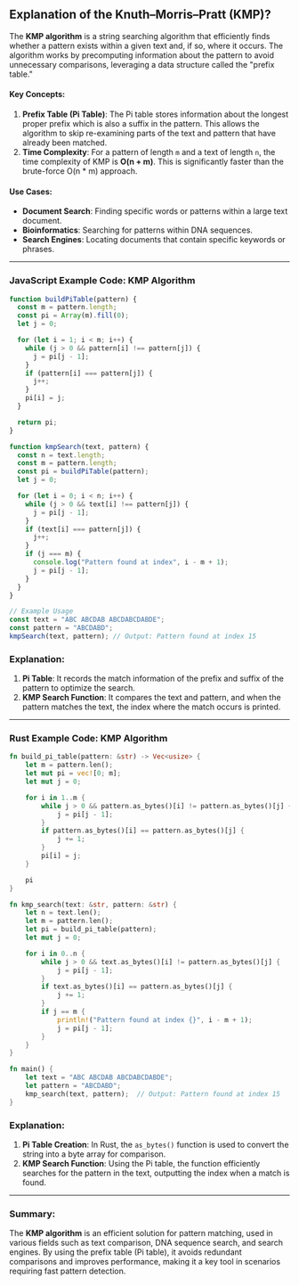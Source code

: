 ## Explanation of the Knuth–Morris–Pratt (KMP)?

The **KMP algorithm** is a string searching algorithm that efficiently finds whether a pattern exists within a given text and, if so, where it occurs. The algorithm works by precomputing information about the pattern to avoid unnecessary comparisons, leveraging a data structure called the "prefix table."

#### **Key Concepts**:

1. **Prefix Table (Pi Table)**: The Pi table stores information about the longest proper prefix which is also a suffix in the pattern. This allows the algorithm to skip re-examining parts of the text and pattern that have already been matched.
2. **Time Complexity**: For a pattern of length `m` and a text of length `n`, the time complexity of KMP is **O(n + m)**. This is significantly faster than the brute-force O(n \* m) approach.

#### **Use Cases**:

- **Document Search**: Finding specific words or patterns within a large text document.
- **Bioinformatics**: Searching for patterns within DNA sequences.
- **Search Engines**: Locating documents that contain specific keywords or phrases.

---

### **JavaScript Example Code: KMP Algorithm**

```javascript
function buildPiTable(pattern) {
  const m = pattern.length;
  const pi = Array(m).fill(0);
  let j = 0;

  for (let i = 1; i < m; i++) {
    while (j > 0 && pattern[i] !== pattern[j]) {
      j = pi[j - 1];
    }
    if (pattern[i] === pattern[j]) {
      j++;
    }
    pi[i] = j;
  }

  return pi;
}

function kmpSearch(text, pattern) {
  const n = text.length;
  const m = pattern.length;
  const pi = buildPiTable(pattern);
  let j = 0;

  for (let i = 0; i < n; i++) {
    while (j > 0 && text[i] !== pattern[j]) {
      j = pi[j - 1];
    }
    if (text[i] === pattern[j]) {
      j++;
    }
    if (j === m) {
      console.log("Pattern found at index", i - m + 1);
      j = pi[j - 1];
    }
  }
}

// Example Usage
const text = "ABC ABCDAB ABCDABCDABDE";
const pattern = "ABCDABD";
kmpSearch(text, pattern); // Output: Pattern found at index 15
```

### **Explanation**:

1. **Pi Table**: It records the match information of the prefix and suffix of the pattern to optimize the search.
2. **KMP Search Function**: It compares the text and pattern, and when the pattern matches the text, the index where the match occurs is printed.

---

### **Rust Example Code: KMP Algorithm**

```rust
fn build_pi_table(pattern: &str) -> Vec<usize> {
    let m = pattern.len();
    let mut pi = vec![0; m];
    let mut j = 0;

    for i in 1..m {
        while j > 0 && pattern.as_bytes()[i] != pattern.as_bytes()[j] {
            j = pi[j - 1];
        }
        if pattern.as_bytes()[i] == pattern.as_bytes()[j] {
            j += 1;
        }
        pi[i] = j;
    }

    pi
}

fn kmp_search(text: &str, pattern: &str) {
    let n = text.len();
    let m = pattern.len();
    let pi = build_pi_table(pattern);
    let mut j = 0;

    for i in 0..n {
        while j > 0 && text.as_bytes()[i] != pattern.as_bytes()[j] {
            j = pi[j - 1];
        }
        if text.as_bytes()[i] == pattern.as_bytes()[j] {
            j += 1;
        }
        if j == m {
            println!("Pattern found at index {}", i - m + 1);
            j = pi[j - 1];
        }
    }
}

fn main() {
    let text = "ABC ABCDAB ABCDABCDABDE";
    let pattern = "ABCDABD";
    kmp_search(text, pattern);  // Output: Pattern found at index 15
}
```

### **Explanation**:

1. **Pi Table Creation**: In Rust, the `as_bytes()` function is used to convert the string into a byte array for comparison.
2. **KMP Search Function**: Using the Pi table, the function efficiently searches for the pattern in the text, outputting the index when a match is found.

---

### **Summary**:

The **KMP algorithm** is an efficient solution for pattern matching, used in various fields such as text comparison, DNA sequence search, and search engines. By using the prefix table (Pi table), it avoids redundant comparisons and improves performance, making it a key tool in scenarios requiring fast pattern detection.
